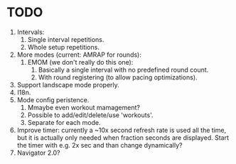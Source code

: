 # TODO

1. Intervals:
   1. Single interval repetitions.
   1. Whole setup repetitions.
1. More modes (current: AMRAP for rounds):
   1. EMOM (we don't really do this one):
      1. Basically a single interval with no predefined round count.
      1. With round registering (to allow pacing optimizations).
1. Support landscape mode properly.
1. I18n.
1. Mode config peristence.
   1. Mmaybe even workout mamagement?
   1. Possible to add/edit/delete/use 'workouts'.
   1. Separate for each  mode.
1. Improve timer: currently a ~10x second refresh rate is used all the time, but
   it is actually only needed when fraction seconds are displayed. Start the
   timer with e.g. 2x sec and than change dynamically?
1. Navigator 2.0?
